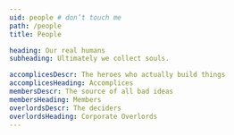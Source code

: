 ```yaml
---
uid: people # don’t touch me
path: /people
title: People

heading: Our real humans
subheading: Ultimately we collect souls.

accomplicesDescr: The heroes who actually build things
accomplicesHeading: Accomplices
membersDescr: The source of all bad ideas
membersHeading: Members
overlordsDescr: The deciders
overlordsHeading: Corporate Overlords
---
```

